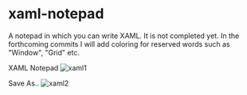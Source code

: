 # xaml-notepad
A notepad in which you can write XAML. It is not completed yet.
In the forthcoming commits I will add coloring for reserved words such as "Window", "Grid" etc. 

XAML Notepad
![xaml1](https://user-images.githubusercontent.com/46112568/135621725-7334cff7-2080-4fb2-94e7-d57598d549a6.png)

Save As..
![xaml2](https://user-images.githubusercontent.com/46112568/135621736-784bdd7a-089e-462c-8405-81e15bf0d978.png)

